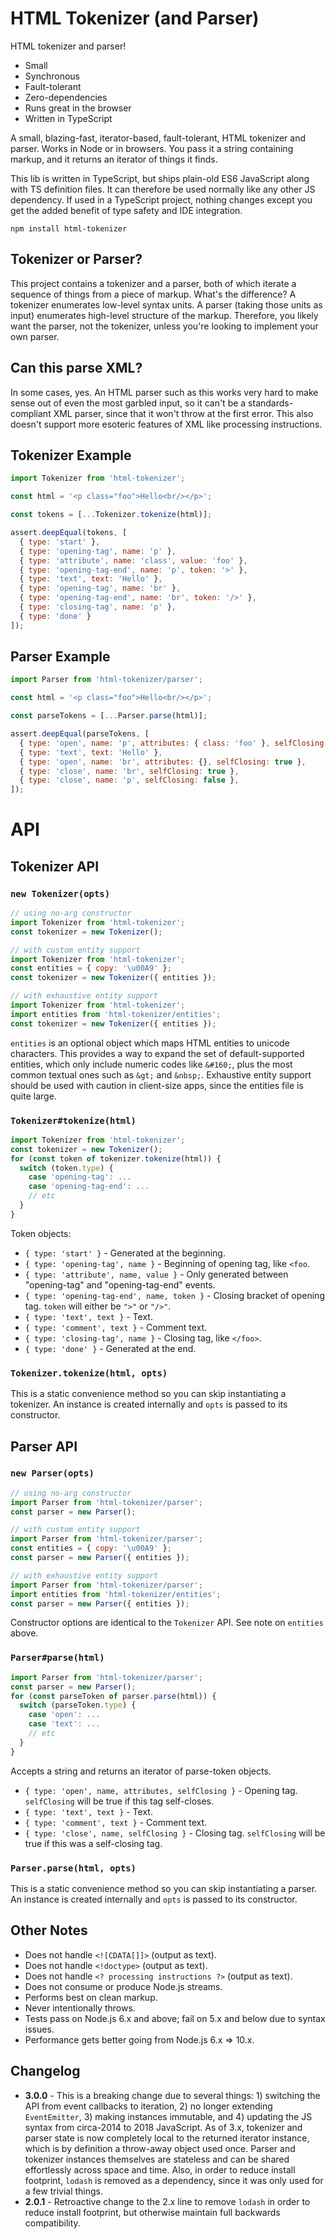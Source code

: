 # HTML Tokenizer (and Parser)

HTML tokenizer and parser!

- Small
- Synchronous
- Fault-tolerant
- Zero-dependencies
- Runs great in the browser
- Written in TypeScript

A small, blazing-fast, iterator-based, fault-tolerant, HTML tokenizer and parser. Works in Node or in browsers. You pass it a string containing markup, and it returns an iterator of things it finds.

This lib is written in TypeScript, but ships plain-old ES6 JavaScript along with TS definition files. It can therefore be used normally like any other JS dependency. If used in a TypeScript project, nothing changes except you get the added benefit of type safety and IDE integration.

```
npm install html-tokenizer
```

## Tokenizer or Parser?

This project contains a tokenizer and a parser, both of which iterate a sequence of things from a piece of markup. What's the difference? A tokenizer enumerates low-level syntax units. A parser (taking those units as input) enumerates high-level structure of the markup. Therefore, you likely want the parser, not the tokenizer, unless you're looking to implement your own parser.

## Can this parse XML?

In some cases, yes. An HTML parser such as this works very hard to make sense out of even the most garbled input, so it can't be a standards-compliant XML parser, since that it won't throw at the first error. This also doesn't support more esoteric features of XML like processing instructions.

## Tokenizer Example

```js
import Tokenizer from 'html-tokenizer';

const html = '<p class="foo">Hello<br/></p>';

const tokens = [...Tokenizer.tokenize(html)];

assert.deepEqual(tokens, [
  { type: 'start' },
  { type: 'opening-tag', name: 'p' },
  { type: 'attribute', name: 'class', value: 'foo' },
  { type: 'opening-tag-end', name: 'p', token: '>' },
  { type: 'text', text: 'Hello' },
  { type: 'opening-tag', name: 'br' },
  { type: 'opening-tag-end', name: 'br', token: '/>' },
  { type: 'closing-tag', name: 'p' },
  { type: 'done' }
]);
```

## Parser Example

```js
import Parser from 'html-tokenizer/parser';

const html = '<p class="foo">Hello<br/></p>';

const parseTokens = [...Parser.parse(html)];

assert.deepEqual(parseTokens, [
  { type: 'open', name: 'p', attributes: { class: 'foo' }, selfClosing: false },
  { type: 'text', text: 'Hello' },
  { type: 'open', name: 'br', attributes: {}, selfClosing: true },
  { type: 'close', name: 'br', selfClosing: true },
  { type: 'close', name: 'p', selfClosing: false },
]);
```

# API

## Tokenizer API

### `new Tokenizer(opts)`

```js
// using no-arg constructor
import Tokenizer from 'html-tokenizer';
const tokenizer = new Tokenizer();

// with custom entity support
import Tokenizer from 'html-tokenizer';
const entities = { copy: '\u00A9' };
const tokenizer = new Tokenizer({ entities });

// with exhaustive entity support
import Tokenizer from 'html-tokenizer';
import entities from 'html-tokenizer/entities';
const tokenizer = new Tokenizer({ entities });
```

`entities` is an optional object which maps HTML entities to unicode characters. This provides a way to expand the set of default-supported entities, which only include numeric codes like `&#160;`, plus the most common textual ones such as `&gt;` and `&nbsp;`. Exhaustive entity support should be used with caution in client-size apps, since the entities file is quite large.

### `Tokenizer#tokenize(html)`

```js
import Tokenizer from 'html-tokenizer';
const tokenizer = new Tokenizer();
for (const token of tokenizer.tokenize(html)) {
  switch (token.type) {
    case 'opening-tag': ...
    case 'opening-tag-end': ...
    // etc
  }
}
```

Token objects:

 * `{ type: 'start' }` - Generated at the beginning.
 * `{ type: 'opening-tag', name }` - Beginning of opening tag, like `<foo`.
 * `{ type: 'attribute', name, value }` - Only generated between "opening-tag" and "opening-tag-end" events.
 * `{ type: 'opening-tag-end', name, token }` - Closing bracket of opening tag. `token` will either be `">"` or `"/>"`.
 * `{ type: 'text', text }` - Text.
 * `{ type: 'comment', text }` - Comment text.
 * `{ type: 'closing-tag', name }` - Closing tag, like `</foo>`.
 * `{ type: 'done' }` - Generated at the end.

### `Tokenizer.tokenize(html, opts)`

This is a static convenience method so you can skip instantiating a tokenizer. An instance is created internally and `opts` is passed to its constructor.

## Parser API

### `new Parser(opts)`

```js
// using no-arg constructor
import Parser from 'html-tokenizer/parser';
const parser = new Parser();

// with custom entity support
import Parser from 'html-tokenizer/parser';
const entities = { copy: '\u00A9' };
const parser = new Parser({ entities });

// with exhaustive entity support
import Parser from 'html-tokenizer/parser';
import entities from 'html-tokenizer/entities';
const parser = new Parser({ entities });
```

Constructor options are identical to the `Tokenizer` API. See note on `entities` above.

### `Parser#parse(html)`

```js
import Parser from 'html-tokenizer/parser';
const parser = new Parser();
for (const parseToken of parser.parse(html)) {
  switch (parseToken.type) {
    case 'open': ...
    case 'text': ...
    // etc
  }
}
```

Accepts a string and returns an iterator of parse-token objects.

 * `{ type: 'open', name, attributes, selfClosing }` - Opening tag. `selfClosing` will be true if this tag self-closes.
 * `{ type: 'text', text }` - Text.
 * `{ type: 'comment', text }` - Comment text.
 * `{ type: 'close', name, selfClosing }` - Closing tag. `selfClosing` will be true if this was a self-closing tag.

### `Parser.parse(html, opts)`

This is a static convenience method so you can skip instantiating a parser. An instance is created internally and `opts` is passed to its constructor.

## Other Notes

 * Does not handle `<![CDATA[]]>` (output as text).
 * Does not handle `<!doctype>` (output as text).
 * Does not handle `<? processing instructions ?>` (output as text).
 * Does not consume or produce Node.js streams.
 * Performs best on clean markup.
 * Never intentionally throws.
 * Tests pass on Node.js 6.x and above; fail on 5.x and below due to syntax issues.
 * Performance gets better going from Node.js 6.x => 10.x.

## Changelog

 * **3.0.0** - This is a breaking change due to several things: 1) switching the API from event callbacks to iteration, 2) no longer extending `EventEmitter`, 3) making instances immutable, and 4) updating the JS syntax from circa-2014 to 2018 JavaScript. As of 3.x, tokenizer and parser state is now completely local to the returned iterator instance, which is by definition a throw-away object used once. Parser and tokenizer instances themselves are stateless and can be shared effortlessly across space and time. Also, in order to reduce install footprint, `lodash` is removed as a dependency, since it was only used for a few trivial things.
 * **2.0.1** - Retroactive change to the 2.x line to remove `lodash` in order to reduce install footprint, but otherwise maintain full backwards compatibility.
